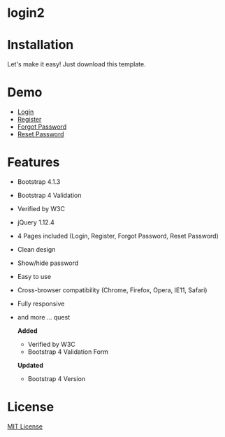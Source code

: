 # login2

# Installation
Let's make it easy! Just download this template.

# Demo
- [Login](https://pama-Devs.github.io.)
- [Register](https://pama-Devs.github.io/login2/blob/main/Login/register.html)
- [Forgot Password](https://pama-Devs.github.io/login2/blob/main/Login/forgot.html)
- [Reset Password](https://pama-Devs.github.io/login2/blob/main/Login/reset.html)

# Features
- Bootstrap 4.1.3
- Bootstrap 4 Validation
- Verified by W3C
- jQuery 1.12.4
- 4 Pages included (Login, Register, Forgot Password, Reset Password)
- Clean design
- Show/hide password
- Easy to use
- Cross-browser compatibility (Chrome, Firefox, Opera, IE11, Safari)
- Fully responsive
- and more ...
quest

  **Added**
  * Verified by W3C
  * Bootstrap 4 Validation Form

  **Updated**
  * Bootstrap 4 Version



# License
[MIT License](http://opensource.org/licenses/MIT)
